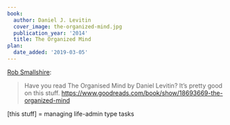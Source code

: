 ```yaml
---
book:
  author: Daniel J. Levitin
  cover_image: the-organized-mind.jpg
  publication_year: '2014'
  title: The Organized Mind
plan:
  date_added: '2019-03-05'
---
```


[Rob Smallshire](https://twitter.com/robsmallshire/status/1103016894100094977):

> Have you read The Organised Mind by Daniel Levitin? It’s pretty good on this stuff. <https://www.goodreads.com/book/show/18693669-the-organized-mind>

[this stuff] = managing life-admin type tasks
